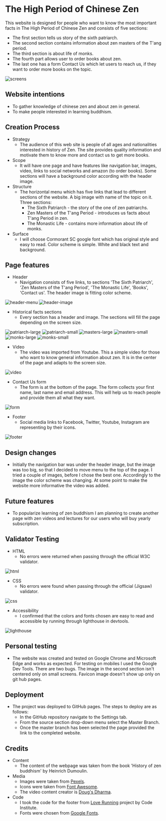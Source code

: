 # The High Period of Chinese Zen
This website is designed for people who want to know the most important facts in The High Period of Chinese Zen and consists of five sections:
- The first section tells us story of the sixth patriarch.
- The second section contains information about zen masters of the T'ang period.
- The third section is about life of monks.
- The fourth part allows user to order books about zen.
- The last one has a form Contact Us which let users to reach us, if they want to order more books on the topic.

![screens](/Readme-content/am-i-responsive.png)

## Website intentions
- To gather knowledge of chinese zen and about zen in general.
- To make people interested in learning buddhism.

## Creation Process
- Strategy
    - The audience of this web site is people of all ages and nationalities interested in history of Zen. The site provides quality information and motivate them to know more and contact us to get more books.
- Scope
  - It will have one page and have features like navigation bar, images, video, links to social networks and amazon (to order books). Some sections will have a background color according with the header image.
- Structure
  - The horizontal menu which has five links that lead to different sections of the website. A big image with name of the topic on it. Three sections:
    - The Sixth Patriarch - the story of the one of zen patriarchs.
    - Zen Masters of the T'ang Period - introduces us facts about T'ang Period in zen.
    - The Monastic Life - contains more information about life of monks.
- Surface
  - I will choose Cormorant SC google font which has original style and easy to read. Color scheme is simple. White and black text and background.

## Page features
- Header
  - Navigation consists of five links, to sections 'The Sixth Patriarch', 'Zen Masters of the T'ang Period', 'The Monastic Life', 'Books', 'Contact us'. The header image is fitting color scheme.

![header-menu](/Readme-content/menu.png)
![header-image](/Readme-content/buddha.jpg)

- Historical facts sections
  - Every section has a header and image. The sections will fill the page depending on the screen size.

![patriarch-large](/Readme-content/patriarch-large.png)
![patriarch-small](/Readme-content/patriarch-small.png)
![masters-large](/Readme-content/masters-large.png)
![masters-small](/Readme-content/masters-small.png)
![monks-large](/Readme-content/monks-large.png)
![monks-small](/Readme-content/monks-small.png)

- Video
  - The video was imported from Youtube. This a simple video for those who want to know general information about zen. It is in the center of the page and adapts to the screen size.

![video](/Readme-content/video.png)

- Contact Us form
  - The form is at the bottom of the page. The form collects your first name, last name and email address. This will help us to reach people and provide them all what they want.

![form](/Readme-content/contact-us.png)

- Footer
  - Social media links to Facebook, Twitter, Youtube, Instagram are representing by their icons.

![footer](/Readme-content/social-media.png)

## Design changes
- Initially the navigation bar was under the header image, but the image was too big, so that I decided to move menu to the top of the page. I tried a couple of images, before I chose the best one. Accordingly to the image the color scheme was changing. At some point to make the website more informative the video was added.

## Future features
- To popularize learning of zen buddhism I am planning to create another page with zen videos and lectures for our users who will buy yearly subscription.

## Validator Testing
- HTML
  - No errors were returned when passing through the official W3C validator.

![html](/Readme-content/html-valid.png)

- CSS
  - No errors were found when passing through the official (Jigsaw) validator.

![css](/Readme-content/css-valid.png)

- Accessibility
  - I confirmed that the colors and fonts chosen are easy to read and accessible by running through lighthouse in devtools.

![lighthouse](/Readme-content/lighthouse.png)

## Personal testing
- The website was created and tested on Google Chrome and Microsoft Edge and works as expected. For testing on mobiles I used the Google Dev Tools. There are two bugs. The image in the second section isn't centered only on small screens. Favicon image doesn't show up only on git hub pages.

## Deployment
- The project was deployed to GitHub pages. The steps to deploy are as follows:
  - In the GitHub repository navigate to the Settings tab.
  - From the source section drop-down menu select the Master Branch.
  - Once the master branch has been selected the page provided the link to the completed website.

## Credits
- Content
  - The content of the webpage was taken from the book 'History of zen buddhism' by Heinrich Dumoulin.
- Media
  - Images were taken from [Pexels](https://www.pexels.com/).
  - Icons were taken from [Font Awesome](https://fontawesome.com/).
  - The video content creator is [Doug's Dharma](https://www.youtube.com/c/DougsDharma).
- Code
  - I took the code for the footer from [Love Running](https://learn.codeinstitute.net/sandbox/api/challenges/601194c939e147dad663b867/files/signup.html) project by Code Institute.
  - Fonts were chosen from [Google Fonts](https://fonts.google.com/).